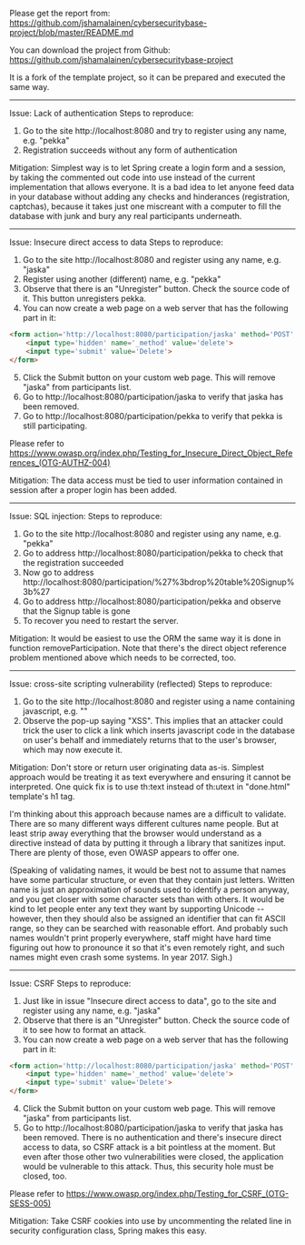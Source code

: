 Please get the report from: https://github.com/jshamalainen/cybersecuritybase-project/blob/master/README.md

You can download the project from Github: https://github.com/jshamalainen/cybersecuritybase-project

It is a fork of the template project, so it can be prepared and executed the same way. 

----------

Issue: Lack of authentication 
Steps to reproduce:
1. Go to the site http://localhost:8080 and try to register using any name, e.g. "pekka" 
2. Registration succeeds without any form of authentication 


Mitigation: 
Simplest way is to let Spring create a login form and a session, by taking the commented out code into use instead of the current implementation that allows everyone. It is a bad idea to let anyone feed data in your database without adding any checks and hinderances (registration, captchas), because it takes just one miscreant with a computer to fill the database with junk and bury any real participants underneath. 

----------

Issue: Insecure direct access to data 
Steps to reproduce:
1. Go to the site http://localhost:8080 and register using any name, e.g. "jaska"
2. Register using another (different) name, e.g. "pekka"
3. Observe that there is an "Unregister" button. Check the source code of it. This button unregisters pekka.
4. You can now create a web page on a web server that has the following part in it: 
```html
<form action='http://localhost:8080/participation/jaska' method='POST' name='_method'>
	<input type='hidden' name='_method' value='delete'>
	<input type='submit' value='Delete'>
</form>
```
5. Click the Submit button on your custom web page. This will remove "jaska" from participants list. 
6. Go to http://localhost:8080/participation/jaska to verify that jaska has been removed. 
7. Go to http://localhost:8080/participation/pekka to verify that pekka is still participating. 


Please refer to https://www.owasp.org/index.php/Testing_for_Insecure_Direct_Object_References_(OTG-AUTHZ-004)

Mitigation: 
The data access must be tied to user information contained in session after a proper login has been added. 

----------

Issue: SQL injection: 
Steps to reproduce:
1. Go to the site http://localhost:8080 and register using any name, e.g. "pekka"
2. Go to address http://localhost:8080/participation/pekka to check that the registration succeeded 
3. Now go to address http://localhost:8080/participation/%27%3bdrop%20table%20Signup%3b%27
4. Go to address http://localhost:8080/participation/pekka and observe that the Signup table is gone
5. To recover you need to restart the server. 

Mitigation: 
It would be easiest to use the ORM the same way it is done in function removeParticipation. Note that there's the direct object reference problem mentioned above which needs to be corrected, too. 

--------------------

Issue: cross-site scripting vulnerability (reflected)
Steps to reproduce: 
1. Go to the site http://localhost:8080 and register using a name containing javascript, e.g. "<script>alert("XSS");</script>"
2. Observe the pop-up saying "XSS". 
This implies that an attacker could trick the user to click a link which inserts javascript code in the database on user's behalf and immediately returns that to the user's browser, which may now execute it. 

Mitigation: 
Don't store or return user originating data as-is. Simplest approach would be treating it as text everywhere and ensuring it cannot be interpreted. One quick fix is to use th:text instead of th:utext in "done.html" template's h1 tag. 

I'm thinking about this approach because names are a difficult to validate. There are so many different ways different cultures name people. But at least strip away everything that the browser would understand as a directive instead of data by putting it through a library that sanitizes input. There are plenty of those, even OWASP appears to offer one. 

(Speaking of validating names, it would be best not to assume that names have some particular structure, or even that they contain just letters. Written name is just an approximation of sounds used to identify a person anyway, and you get closer with some character sets than with others. It would be kind to let people enter any text they want by supporting Unicode -- however, then they should also be assigned an identifier that can fit ASCII range, so they can be searched with reasonable effort. And probably such names wouldn't print properly everywhere, staff might have hard time figuring out how to pronounce it so that it's even remotely right, and such names might even crash some systems. In year 2017. Sigh.) 

----------

Issue: CSRF 
Steps to reproduce: 
1. Just like in issue "Insecure direct access to data", go to the site and register using any name, e.g. "jaska"
2. Observe that there is an "Unregister" button. Check the source code of it to see how to format an attack.  
3. You can now create a web page on a web server that has the following part in it: 
```html 
<form action='http://localhost:8080/participation/jaska' method='POST' name='_method'>
	<input type='hidden' name='_method' value='delete'>
	<input type='submit' value='Delete'>
</form>
```
4. Click the Submit button on your custom web page. This will remove "jaska" from participants list. 
5. Go to http://localhost:8080/participation/jaska to verify that jaska has been removed. 
There is no authentication and there's insecure direct access to data, so CSRF attack is a bit pointless at the moment. But even after those other two vulnerabilities were closed, the application would be vulnerable to this attack. Thus, this security hole must be closed, too. 

Please refer to https://www.owasp.org/index.php/Testing_for_CSRF_(OTG-SESS-005)

Mitigation: 
Take CSRF cookies into use by uncommenting the related line in security configuration class, Spring makes this easy. 
